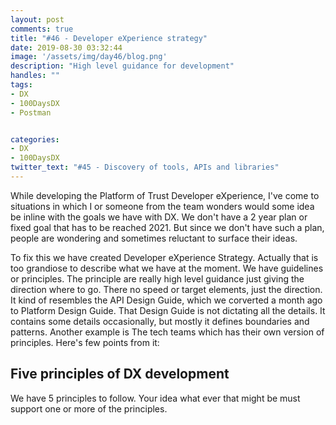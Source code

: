 ```yaml
---
layout: post
comments: true
title: "#46 - Developer eXperience strategy"
date: 2019-08-30 03:32:44
image: '/assets/img/day46/blog.png'
description: "High level guidance for development"
handles: "" 
tags:
- DX 
- 100DaysDX
- Postman


categories:
- DX
- 100DaysDX
twitter_text: "#45 - Discovery of tools, APIs and libraries"
---
```


While developing the Platform of Trust Developer eXperience, I've come to situations in which I or someone from the team wonders would some idea be inline with the goals we have with DX. We don't have a 2 year plan or fixed goal that has to be reached 2021. But since we don't have such a plan, people are wondering and sometimes reluctant to surface their ideas. 

To fix this we have created Developer eXperience Strategy. Actually that is too grandiose to describe what we have at the moment. We have guidelines or principles. The principle are really high level guidance just giving the direction where to go. There no speed or target elements, just the direction. It kind of resembles the API Design Guide, which we corverted a month ago to Platform Design Guide. That Design Guide is not dictating all the details. It contains some details occasionally, but mostly it defines boundaries and patterns. Another example is The tech teams which has their own version of principles. Here's  few points from it: 

## Five principles of DX development 

We have 5 principles to follow. Your idea what ever that might be must support one or more of the principles. 